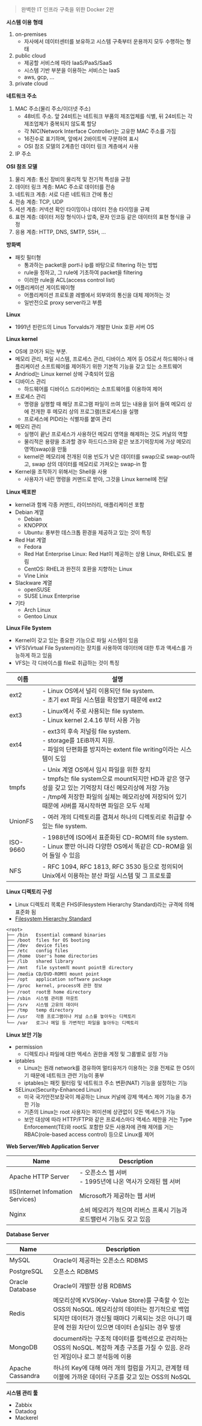 > 완벽한 IT 인프라 구축을 위한 Docker 2판

**시스템 이용 형태**
1. on-premises
    - 자사에서 데이터센터를 보유하고 시스템 구축부터 운용까지 모두 수행하는 형태
2. public cloud
    - 제공할 서비스에 따라 IaaS/PaaS/SaaS
    - 시스템 기반 부분을 이용하는 서비스는 IaaS
    - aws, gcp, ...
3. private cloud

**네트워크 주소**
1. MAC 주소(물리 주소/이더넷 주소)
    - 48비트 주소. 앞 24비트는 네트워크 부품의 제조업체를 식별, 뒤 24비트는 각 제조업체가 중복되지 않도록 할당
    - 각 NIC(Network Interface Controller)는 고유한 MAC 주소를 가짐
    - 16진수로 표기하며, 앞에서 2바이트씩 구분하여 표시
    - OSI 참조 모델의 2계층인 데이터 링크 계층에서 사용
2. IP 주소

**OSI 참조 모델**
1. 물리 계층: 통신 장비의 물리적 및 전기적 특성을 규정
2. 데이터 링크 계층: MAC 주소로 데이터를 전송
3. 네트워크 계층: 서로 다른 네트워크 간에 통신
4. 전송 계층: TCP, UDP
5. 세션 계층: 커넥션 확인 타이밍이나 데이터 전송 타이밍을 규제
6. 표현 계층: 데이터 저장 형식이나 압축, 문자 인코등 같은 데이터의 표현 형식을 규정
7. 응용 계층: HTTP, DNS, SMTP, SSH, ...

**방화벽**
- 패킷 필터형
    - 통과하는 packet을 port나 ip를 바탕으로 filtering 하는 방법
    - rule을 정하고, 그 rule에 기초하여 packet을 filtering
    - 이러한 rule을 ACL(access control list)
- 어플리케이션 게이트웨이형
    - 어플리케이션 프로토콜 레벨에서 외부와의 통신을 대체 제어하는 것
    - 일반전으로 proxy server라고 부름
    
**Linux**
- 1991년 핀란드의 Linus Torvalds가 개발한 Unix 호환 서버 OS

**Linux kernel**
- OS에 코어가 되는 부분.
- 메모리 관리, 파일 시스템, 프로세스 관리, 디바이스 제어 등 OS로서 하드웨어나 애플리케이션 소프트웨어를 제어하기 위한 기본적 기능을 갖고 있는 소프트웨어
- Andriod는 Linux kernel 상에 구축되어 있음
- 디바이스 관리
    - 하드웨어를 디바이스 드라이버라는 소프트웨어를 이용하여 제어
- 프로세스 관리
    - 명령을 실행할 때 해당 프로그램 파일이 쓰여 있는 내용을 읽어 들여 메모리 상에 전개한 후 메모리 상의 프로그램(프로세스)을 실행
    - 프로세스에 PID라는 식별자를 붙여 관리
- 메모리 관리
    - 실행이 끝난 프로세스가 사용하던 메모리 영역을 해제하는 것도 커널의 역할
    - 물리적은 용량을 초과할 경우 하드디스크와 같은 보조기억장치에 가상 메모리 영역(swap)을 만듦
    - kernel은 메모리에 전개된 이용 빈도가 낮은 데이터를 swap으로 swap-out하고, swap 상의 데이터를 메모리로 가져오는 swap-in 함
- Kernel을 조작하기 위해서는 Shell을 사용
    - 사용자가 내린 명령을 커맨드로 받아, 그것을 Linux kernel에 전달

**Linux 배포판**
- kernel과 함께 각종 커맨드, 라이브러리, 애플리케이션 포함
- Debian 계열
    - Debian
    - KNOPPIX
    - Ubuntu: 풍부한 데스크톱 환경을 제공하고 있는 것이 특징
- Red Hat 계열
    - Fedora
    - Red Hat Enterprise Linux: Red Hat이 제공하는 상용 Linux, RHEL로도 불림
    - CentOS: RHEL과 완전히 호환을 지향하는 Linux
    - Vine Linix
- Slackware 계열
    - openSUSE
    - SUSE Linux Enterprise
- 기타
    - Arch Linux
    - Gentoo Linux
    
**Linux File System**
- Kernel이 갖고 있는 중요한 기능으로 파일 시스템이 있음
- VFS(Virtual File System)라는 장치를 사용하여 데이터에 대한 투과 액세스를 가능하게 하고 있음
- VFS는 각 디바이스를 file로 취급하는 것이 특징

|이름|설명|
|---|---|
|ext2|- Linux OS에서 널리 이용되던 file system.<br/>- 초기 ext 파일 시스템을 확장했기 때문에 ext2|
|ext3|- Linux에서 주로 사용되는 file system.<br/>- Linux kernel 2.4.16 부터 사용 가능|
|ext4|- ext3의 후속 저널링 file system.<br/>- storage를 1EiB까지 지원.<br/>- 파일의 단편화를 방지하는 extent file writing이라는 시스템이 도입|
|tmpfs|- Unix 계열 OS에서 임시 파일을 위한 장치<br/>- tmpfs는 file system으로 mount되지만 HD과 같은 영구성을 갖고 있는 기억장치 대신 메모리상에 저장 가능<br/>- /tmp에 저장한 파일의 실체는 메모리상에 저장되어 있기 때문에 서버를 재시작하면 파일은 모두 삭제|
|UnionFS|- 여러 개의 디렉토리를 겹쳐서 하나의 디렉토리로 취급할 수 있는 file system.|
|ISO-9660|- 1988년에 ISO에서 표준화된 CD-ROM의 file system.<br/>- Linux 뿐만 아니라 다양한 OS에서 똑같은 CD-ROM을 읽어 들일 수 있음|
|NFS|- RFC 1094, RFC 1813, RFC 3530 등으로 정의되어 Unix에서 이용하는 분산 파일 시스템 및 그 프로토콜|

**Linux 디렉토리 구성**
- Linux 디렉토리 목록은 FHS(Filesystem Hierarchy Standard)라는 규격에 의해 표준화 됨
- [Filesystem Hierarchy Standard](https://en.wikipedia.org/wiki/Filesystem_Hierarchy_Standard)
```
<root>
├── /bin   Essential command binaries
├── /boot  files for OS booting
├── /dev   device files
├── /etc   config files
├── /home  User's home directories
├── /lib   shared library
├── /mnt   file system의 mount point용 directory
├── /media CD/DVD-ROM의 mount point
├── /opt   application software package
├── /proc  kernel, process에 관한 정보
├── /root  root용 home directory
├── /sbin  시스템 관리용 마운트
├── /srv   시스템 고유의 데이터
├── /tmp   temp directory
├── /usr   각종 프로그램이나 커널 소스를 놓아두는 디렉토리
└── /var   로그나 메일 등 가변적인 파일을 놓아두는 디렉토리
```

**Linux 보안 기능**
- permission
    - 디렉토리나 파일에 대한 엑세스 권한을 계정 및 그룹별로 설정 가능
- iptables
    - Linux는 원래 network를 경유하여 멀티유저가 이용하는 것을 전제로 한 OS이기 때문에 네트워크 관련 기능이 풍부
    - iptables는 패킷 필터링 및 네트워크 주소 변환(NAT) 기능을 설정하는 기능
- SELinux(Security-Enhanced Linux)
    - 미국 국가안전보장국이 제공하는 Linux 커널에 강제 액세스 제어 기능을 추가한 기능
    - 기존의 Linux는 root 사용자는 퍼미션에 상관없이 모든 액세스가 가능
    - 보안 대상에 따라 HTTP/FTP와 같은 프로세스마다 액세스 제한을 거는 Type Enforcement(TE)와 root도 포함한 모든 사용자에 관해 제어를 거는 RBAC(role-based access control) 등으로 Linux를 제어

**Web Server/Web Application Server**

|Name|Description|
|---|---|
|Apache HTTP Server|- 오픈소스 웹 서버<br/>- 1995년에 나온 역사가 오래된 웹 서버|
|IIS(Internet Infomation Services)|Microsoft가 제공하는 웹 서버|
|Nginx|소비 메모리가 적으며 리버스 프록시 기능과 로드밸런서 기능도 갖고 있음|

**Database Server**

|Name|Description|
|---|---|
|MySQL|Oracle이 제공하는 오픈소스 RDBMS|
|PostgreSQL|오픈소스 RDBMS|
|Oracle Database|Oracle이 개발한 상용 RDBMS|
|Redis|메모리상에 KVS(Key-Value Store)를 구축할 수 있는 OSS의 NoSQL. 메모리상의 데이터는 정기적으로 백업되지만 데이터가 갱신될 때마다 기록되는 것은 아니기 때문에 전원 차단이 있으면 데이터 손실되는 경우 발생|
|MongoDB|document라는 구조적 데이터를 컬렉션으로 관리하는 OSS의 NoSQL. 복잡하 계층 구조를 가질 수 있음. 온라인 게임이나 로그 분석등에 이용|
|Apache Cassandra|하나의 Key에 대해 여러 개의 컬럼을 가지고, 관계형 테이블에 가까운 데이터 구조를 갖고 있는 OSS의 NoSQL|

**시스템 관리 툴**
- Zabbix
- Datadog
- Mackerel
